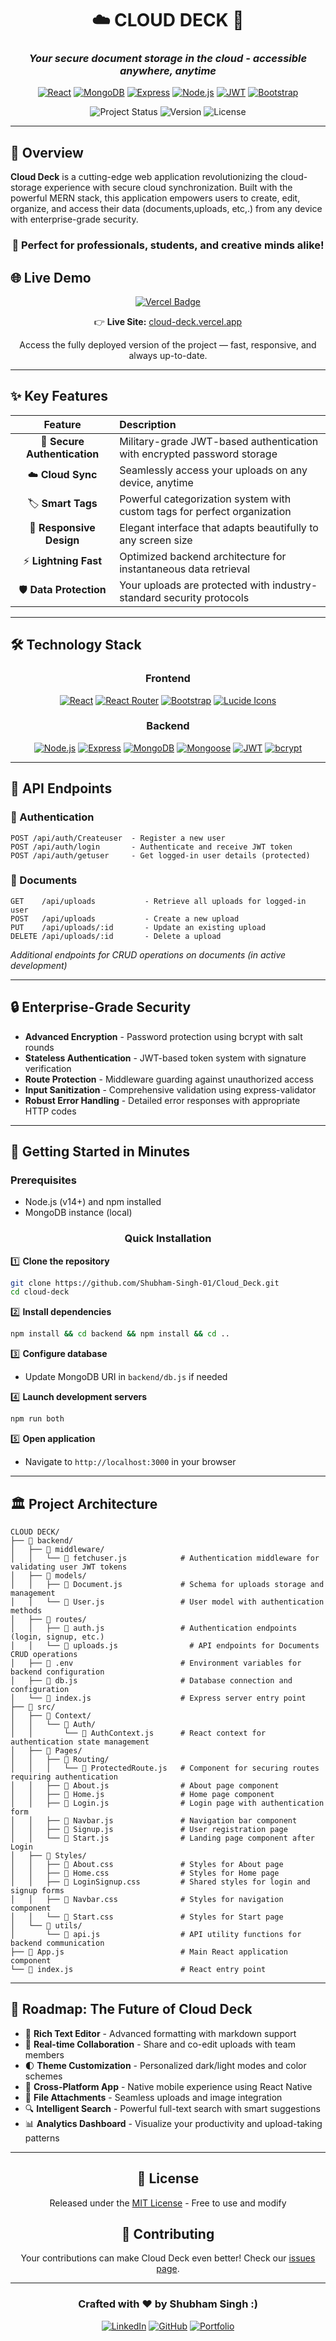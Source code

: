 <div align="center">

# ☁️ CLOUD DECK 📝
### *Your secure document storage in the cloud - accessible anywhere, anytime*

[![React](https://img.shields.io/badge/React-18.3.1-61DAFB?style=for-the-badge&logo=react&logoColor=white)](https://reactjs.org/)
[![MongoDB](https://img.shields.io/badge/MongoDB-47A248?style=for-the-badge&logo=mongodb&logoColor=white)](https://www.mongodb.com/)
[![Express](https://img.shields.io/badge/Express-000000?style=for-the-badge&logo=express&logoColor=white)](https://expressjs.com/)
[![Node.js](https://img.shields.io/badge/Node.js-339933?style=for-the-badge&logo=nodedotjs&logoColor=white)](https://nodejs.org/)
[![JWT](https://img.shields.io/badge/JWT-000000?style=for-the-badge&logo=json-web-tokens&logoColor=white)](https://jwt.io/)
[![Bootstrap](https://img.shields.io/badge/Bootstrap-7952B3?style=for-the-badge&logo=bootstrap&logoColor=white)](https://getbootstrap.com/)

![Project Status](https://img.shields.io/badge/Status-Active-success?style=for-the-badge)
![Version](https://img.shields.io/badge/Version-1.6.0-blue?style=for-the-badge)
![License](https://img.shields.io/badge/License-MIT-yellow?style=for-the-badge)

</div>

---

## 🌟 Overview

**Cloud Deck** is a cutting-edge web application revolutionizing the cloud-storage experience with secure cloud synchronization. Built with the powerful MERN stack, this application empowers users to create, edit, organize, and access their data (documents,uploads, etc,.) from any device with enterprise-grade security.

<div align="center">

### 💼 Perfect for professionals, students, and creative minds alike!

</div>

## 🌐 Live Demo

<p align="center">
  <a href="https://vercel.com" target="_blank">
    <img src="https://img.shields.io/badge/Hosted%20on-Vercel-000?logo=vercel&logoColor=white" alt="Vercel Badge">
  </a>
</p>

<p align="center">
  👉 <strong>Live Site:</strong> <a href="https://cloud-deck.vercel.app/">cloud-deck.vercel.app</a>
</p>

<p align="center">
  Access the fully deployed version of the project — fast, responsive, and always up-to-date.
</p>


---

## ✨ Key Features

<div align="center">

| Feature | Description |
|:-------:|:------------|
| 🔐 **Secure Authentication** | Military-grade JWT-based authentication with encrypted password storage |
| ☁️ **Cloud Sync** | Seamlessly access your uploads on any device, anytime |
| 🏷️ **Smart Tags** | Powerful categorization system with custom tags for perfect organization |
| 📱 **Responsive Design** | Elegant interface that adapts beautifully to any screen size |
| ⚡ **Lightning Fast** | Optimized backend architecture for instantaneous data retrieval |
| 🛡️ **Data Protection** | Your uploads are protected with industry-standard security protocols |

</div>

---

## 🛠️ Technology Stack

<div align="center">

### Frontend
[![React](https://img.shields.io/badge/React-18.3.1-61DAFB?style=flat-square&logo=react&logoColor=black)](https://reactjs.org/)
[![React Router](https://img.shields.io/badge/React_Router-6.17.0-CA4245?style=flat-square&logo=react-router&logoColor=white)](https://reactrouter.com/)
[![Bootstrap](https://img.shields.io/badge/Bootstrap_5-7952B3?style=flat-square&logo=bootstrap&logoColor=white)](https://getbootstrap.com/)
[![Lucide Icons](https://img.shields.io/badge/Lucide_Icons-Latest-66E3FF?style=flat-square)](https://lucide.dev/)

### Backend
[![Node.js](https://img.shields.io/badge/Node.js-Latest-339933?style=flat-square&logo=nodedotjs&logoColor=white)](https://nodejs.org/)
[![Express](https://img.shields.io/badge/Express-4.18.2-000000?style=flat-square&logo=express&logoColor=white)](https://expressjs.com/)
[![MongoDB](https://img.shields.io/badge/MongoDB-Latest-47A248?style=flat-square&logo=mongodb&logoColor=white)](https://www.mongodb.com/)
[![Mongoose](https://img.shields.io/badge/Mongoose-Latest-880000?style=flat-square&logo=mongoose&logoColor=white)](https://mongoosejs.com/)
[![JWT](https://img.shields.io/badge/JWT-Latest-000000?style=flat-square&logo=json-web-tokens&logoColor=white)](https://jwt.io/)
[![bcrypt](https://img.shields.io/badge/bcrypt.js-Latest-003B57?style=flat-square)](https://github.com/dcodeIO/bcrypt.js/)

</div>

---

## 📡 API Endpoints

### 🔐 Authentication
```
POST /api/auth/Createuser  - Register a new user
POST /api/auth/login       - Authenticate and receive JWT token
POST /api/auth/getuser     - Get logged-in user details (protected)
```

### 📝 Documents
```
GET    /api/uploads           - Retrieve all uploads for logged-in user
POST   /api/uploads           - Create a new upload
PUT    /api/uploads/:id       - Update an existing upload
DELETE /api/uploads/:id       - Delete a upload
```
*Additional endpoints for CRUD operations on documents (in active development)*

---

## 🔒 Enterprise-Grade Security

- **Advanced Encryption** - Password protection using bcrypt with salt rounds
- **Stateless Authentication** - JWT-based token system with signature verification
- **Route Protection** - Middleware guarding against unauthorized access
- **Input Sanitization** - Comprehensive validation using express-validator
- **Robust Error Handling** - Detailed error responses with appropriate HTTP codes

---

## 🚀 Getting Started in Minutes

### Prerequisites
- Node.js (v14+) and npm installed
- MongoDB instance (local)

<div align="center">

### Quick Installation

</div>

1️⃣ **Clone the repository**
```bash
git clone https://github.com/Shubham-Singh-01/Cloud_Deck.git
cd cloud-deck
```

2️⃣ **Install dependencies**
```bash
npm install && cd backend && npm install && cd ..
```

3️⃣ **Configure database**
- Update MongoDB URI in `backend/db.js` if needed

4️⃣ **Launch development servers**
```bash
npm run both
```

5️⃣ **Open application**
- Navigate to `http://localhost:3000` in your browser

---

## 🏛️ Project Architecture

```
CLOUD DECK/
├── 📁 backend/
│   ├── 📁 middleware/
│   │   └── 📄 fetchuser.js            # Authentication middleware for validating user JWT tokens
│   ├── 📁 models/
│   │   ├── 📄 Document.js             # Schema for uploads storage and management
│   │   └── 📄 User.js                 # User model with authentication methods
│   ├── 📁 routes/
│   │   ├── 📄 auth.js                 # Authentication endpoints (login, signup, etc.)
│   │   └── 📄 uploads.js                # API endpoints for Documents CRUD operations
│   ├── 📄 .env                        # Environment variables for backend configuration
│   ├── 📄 db.js                       # Database connection and configuration
│   └── 📄 index.js                    # Express server entry point
├── 📁 src/
│   ├── 📁 Context/
│   │   └── 📁 Auth/
│   │       └── 📄 AuthContext.js      # React context for authentication state management
│   ├── 📁 Pages/
│   │   ├── 📁 Routing/
│   │   │   └── 📄 ProtectedRoute.js   # Component for securing routes requiring authentication
│   │   ├── 📄 About.js                # About page component
│   │   ├── 📄 Home.js                 # Home page component
│   │   ├── 📄 Login.js                # Login page with authentication form
│   │   ├── 📄 Navbar.js               # Navigation bar component
│   │   ├── 📄 Signup.js               # User registration page
│   │   └── 📄 Start.js                # Landing page component after Login
│   ├── 📁 Styles/
│   │   ├── 📄 About.css               # Styles for About page
│   │   ├── 📄 Home.css                # Styles for Home page
│   │   ├── 📄 LoginSignup.css         # Shared styles for login and signup forms
│   │   ├── 📄 Navbar.css              # Styles for navigation component
│   │   └── 📄 Start.css               # Styles for Start page
│   └── 📁 utils/
│       └── 📄 api.js                  # API utility functions for backend communication
├── 📄 App.js                          # Main React application component
└── 📄 index.js                        # React entry point
```

---

## 🔮 Roadmap: The Future of Cloud Deck

- 📝 **Rich Text Editor** - Advanced formatting with markdown support
- 👥 **Real-time Collaboration** - Share and co-edit uploads with team members
- 🌓 **Theme Customization** - Personalized dark/light modes and color schemes
- 📱 **Cross-Platform App** - Native mobile experience using React Native
- 📎 **File Attachments** - Seamless uploads and image integration
- 🔍 **Intelligent Search** - Powerful full-text search with smart suggestions
- 📊 **Analytics Dashboard** - Visualize your productivity and upload-taking patterns

---

<div align="center">

## 📜 License

Released under the [MIT License](LICENSE) - Free to use and modify

## 🤝 Contributing

Your contributions can make Cloud Deck even better! Check our [issues page](https://github.com/Shubham-Singh-01/Cloud_Deck/issues).

---

### Crafted with ❤️ by Shubham Singh :)

[![LinkedIn](https://img.shields.io/badge/LinkedIn-Connect-0077B5?style=for-the-badge&logo=linkedin)](https://linkedin.com/in/singh200410)
[![GitHub](https://img.shields.io/badge/GitHub-Follow-181717?style=for-the-badge&logo=github)](https://github.com/Shubham-Singh-01)
[![Portfolio](https://img.shields.io/badge/Portfolio-Visit-00A98F?style=for-the-badge&logo=safari)](https://yourportfolio.com)

</div>

